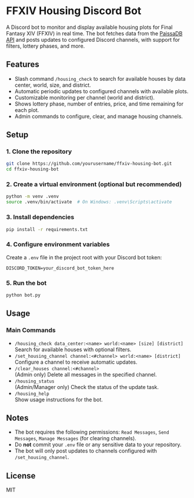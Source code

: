 # FFXIV Housing Discord Bot

A Discord bot to monitor and display available housing plots for Final Fantasy XIV (FFXIV) in real time. The bot fetches data from the [PaissaDB API](https://paissadb.zhu.codes) and posts updates to configured Discord channels, with support for filters, lottery phases, and more.

## Features
- Slash command `/housing_check` to search for available houses by data center, world, size, and district.
- Automatic periodic updates to configured channels with available plots.
- Customizable monitoring per channel (world and district).
- Shows lottery phase, number of entries, price, and time remaining for each plot.
- Admin commands to configure, clear, and manage housing channels.

## Setup

### 1. Clone the repository
```bash
git clone https://github.com/yourusername/ffxiv-housing-bot.git
cd ffxiv-housing-bot
```

### 2. Create a virtual environment (optional but recommended)
```bash
python -m venv .venv
source .venv/bin/activate  # On Windows: .venv\Scripts\activate
```

### 3. Install dependencies
```bash
pip install -r requirements.txt
```

### 4. Configure environment variables
Create a `.env` file in the project root with your Discord bot token:
```
DISCORD_TOKEN=your_discord_bot_token_here
```

### 5. Run the bot
```bash
python bot.py
```

## Usage

### Main Commands
- `/housing_check data_center:<name> world:<name> [size] [district]`  
  Search for available houses with optional filters.
- `/set_housing_channel channel:<#channel> world:<name> [district]`  
  Configure a channel to receive automatic updates.
- `/clear_houses channel:<#channel>`  
  (Admin only) Delete all messages in the specified channel.
- `/housing_status`  
  (Admin/Manager only) Check the status of the update task.
- `/housing_help`  
  Show usage instructions for the bot.

## Notes
- The bot requires the following permissions: `Read Messages`, `Send Messages`, `Manage Messages` (for clearing channels).
- Do **not** commit your `.env` file or any sensitive data to your repository.
- The bot will only post updates to channels configured with `/set_housing_channel`.

## License
MIT 
